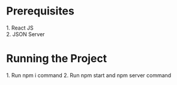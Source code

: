 <h1>Prerequisites</h1>
1. React JS <br />
2. JSON Server

<h1> Running the Project </h1>
1. Run npm i command
2. Run npm start and npm server command 
